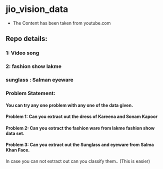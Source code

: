 # jio_vision_data

- The Content has been taken from youtube.com

## Repo details:
### 1: Video song
### 2: fashion show lakme
### sunglass : Salman eyeware

### Problem Statement: 
#### You can try any one problem with any one of the data given. 

#### Problem 1: Can you extract out the dress of Kareena and Sonam Kapoor
#### Problem 2: Can you extract the fashion ware from lakme fashion show data set.
#### Problem 3: Can you extract out the Sunglass and eyeware from Salma Khan Face. 

In case you can not extract out can you classify them.. (This is easier)
